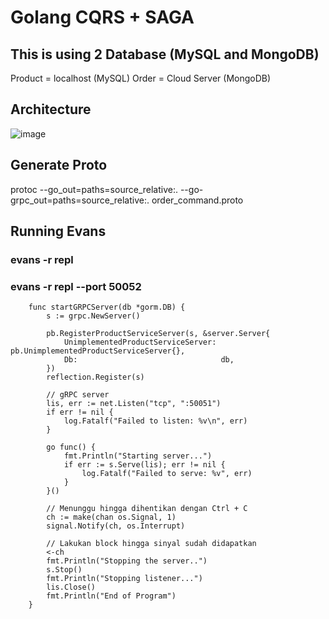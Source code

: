 ﻿# Golang CQRS + SAGA

## This is using 2 Database (MySQL and MongoDB)
Product = localhost (MySQL)
Order = Cloud Server (MongoDB)

## Architecture
![image](https://github.com/achmadrizkin/go-cqrs-saga-edd/assets/75843138/fd378bdd-4639-40ce-bf7b-7decca884680)


## Generate Proto
protoc --go_out=paths=source_relative:. --go-grpc_out=paths=source_relative:. order_command.proto

## Running Evans
### evans -r repl
### evans -r repl --port 50052



        func startGRPCServer(db *gorm.DB) {
            s := grpc.NewServer()

            pb.RegisterProductServiceServer(s, &server.Server{
                UnimplementedProductServiceServer: pb.UnimplementedProductServiceServer{},
                Db:                                db,
            })
            reflection.Register(s)

            // gRPC server
            lis, err := net.Listen("tcp", ":50051")
            if err != nil {
                log.Fatalf("Failed to listen: %v\n", err)
            }

            go func() {
                fmt.Println("Starting server...")
                if err := s.Serve(lis); err != nil {
                    log.Fatalf("Failed to serve: %v", err)
                }
            }()

            // Menunggu hingga dihentikan dengan Ctrl + C
            ch := make(chan os.Signal, 1)
            signal.Notify(ch, os.Interrupt)

            // Lakukan block hingga sinyal sudah didapatkan
            <-ch
            fmt.Println("Stopping the server..")
            s.Stop()
            fmt.Println("Stopping listener...")
            lis.Close()
            fmt.Println("End of Program")
        }

